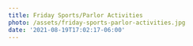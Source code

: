 ```yaml
---
title: Friday Sports/Parlor Activities
photo: /assets/friday-sports-parlor-activities.jpg
date: '2021-08-19T17:02:17-06:00'
---
```


